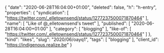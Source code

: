 {
  "date": "2020-06-28T16:04:00+01:00",
  "deleted": false,
  "h": "h-entry",
  "properties": {
    "syndication": [
      "https://twitter.com/_elletownsend/status/1277237500071870464"
    ],
    "name": [
      "Like of @_elletownsend's tweet"
    ],
    "published": [
      "2020-06-28T16:04:00+01:00"
    ],
    "category": [
      "blogging"
    ],
    "like-of": [
      "https://twitter.com/_elletownsend/status/1277237500071870464"
    ]
  },
  "kind": "likes",
  "slug": "2020/06/oayq1",
  "tags": [
    "blogging"
  ],
  "client_id": "https://indigenous.realize.be"
}
